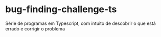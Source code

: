 # bug-finding-challenge-ts
Série de programas em Typescript, com intuito de descobrir o que está errado e corrigir o problema
